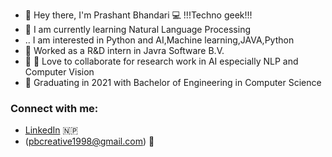 - 👋 Hey there, I'm Prashant Bhandari :computer: !!!Techno geek!!!
- 🌱 I am currently learning Natural Language Processing
- .. I am interested in Python and AI,Machine learning,JAVA,Python
- 🔭 Worked as a R&D intern in Javra Software B.V.
- :heartbeat: :heartbeat: Love to collaborate for research work in AI especially NLP and Computer Vision
- 📄 Graduating in 2021 with Bachelor of Engineering in Computer Science 


### Connect with me:
- [LinkedIn](https://www.linkedin.com/in/prashant-bhandari-b0287a144/) 🇳🇵
- (pbcreative1998@gmail.com) :email:


